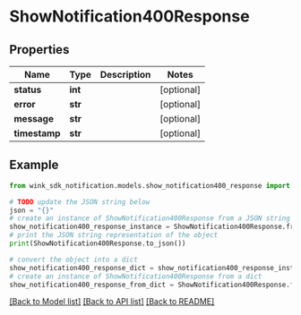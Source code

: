 # ShowNotification400Response


## Properties

Name | Type | Description | Notes
------------ | ------------- | ------------- | -------------
**status** | **int** |  | [optional] 
**error** | **str** |  | [optional] 
**message** | **str** |  | [optional] 
**timestamp** | **str** |  | [optional] 

## Example

```python
from wink_sdk_notification.models.show_notification400_response import ShowNotification400Response

# TODO update the JSON string below
json = "{}"
# create an instance of ShowNotification400Response from a JSON string
show_notification400_response_instance = ShowNotification400Response.from_json(json)
# print the JSON string representation of the object
print(ShowNotification400Response.to_json())

# convert the object into a dict
show_notification400_response_dict = show_notification400_response_instance.to_dict()
# create an instance of ShowNotification400Response from a dict
show_notification400_response_from_dict = ShowNotification400Response.from_dict(show_notification400_response_dict)
```
[[Back to Model list]](../README.md#documentation-for-models) [[Back to API list]](../README.md#documentation-for-api-endpoints) [[Back to README]](../README.md)


